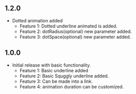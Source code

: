 ## 1.2.0

* Dotted animation added
  * Feature 1: Dotted underline animated is added.
  * Feature 2: dotRadius(optional) new parameter added.
  * Feature 3: dotSpace(optional) new parameter added.


## 1.0.0

* Initial release with basic functionality.
  * Feature 1: Basic underline added
  * Feature 2: Basic Squggly underline added.
  * Feature 3: Can be made into a link.
  * Feature 4: animation duration can be customized.


